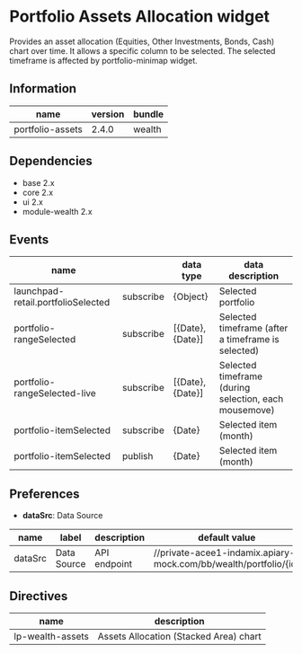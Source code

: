 # Portfolio Assets Allocation widget
 Provides an asset allocation (Equities, Other Investments, Bonds, Cash) chart over time. It allows a specific column to be selected. The selected timeframe is affected by portfolio-minimap widget.

## Information
|  name |  version |  bundle |
|--|--|--|
|  portfolio-assets |  2.4.0 |  wealth |

## Dependencies

- base 2.x
- core 2.x
- ui 2.x
- module-wealth 2.x

## Events
|  name |   |  data type |  data description |
|--|--|--|--|
|  launchpad-retail.portfolioSelected |  subscribe |  {Object} |  Selected portfolio |
|  portfolio-rangeSelected |  subscribe |  [{Date}, {Date}] |  Selected timeframe (after a timeframe is selected) |
|  portfolio-rangeSelected-live |  subscribe |  [{Date}, {Date}] |  Selected timeframe (during selection, each mousemove) |
|  portfolio-itemSelected |  subscribe |  {Date} |  Selected item (month) |
|  portfolio-itemSelected |  publish |  {Date} |  Selected item (month) |

## Preferences

- **dataSrc**: Data Source

|  name |  label |  description |  default value |
|--|--|--|--|
|  dataSrc |  Data Source |  API endpoint |  //private-acee1-indamix.apiary-mock.com/bb/wealth/portfolio/{id} |

## Directives
|  name |  description |
|--|--|
|  lp-wealth-assets |  Assets Allocation (Stacked Area) chart |

